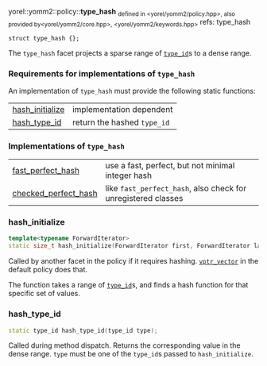 yorel::yomm2::policy::**type_hash**
<sub>defined in <yorel/yomm2/policy.hpp>, also provided by<yorel/yomm2/core.hpp>, <yorel/yomm2/keywords.hpp></sub>
refs: type_hash

```
struct type_hash {};
```

The `type_hash` facet projects a sparse range of [`type_id`](/yomm2/reference/type_id.html)s to a dense range.

### Requirements for implementations of `type_hash`

An implementation of `type_hash` must provide the following static functions:

|                                     |                             |
| ----------------------------------- | --------------------------- |
| [hash_initialize](#hash_initialize) | implementation dependent    |
| [hash_type_id](#hash_type_id)       | return the hashed `type_id` |

### Implementations of `type_hash`

|                               |                                                               |
| ----------------------------- | ------------------------------------------------------------- |
| [fast_perfect_hash](/yomm2/reference/policy-fast_perfect_hash.html)    | use a fast, perfect, but not minimal integer hash             |
| [checked_perfect_hash](/yomm2/reference/policy-checked_perfect_hash.html) | like `fast_perfect_hash`, also check for unregistered classes |


### hash_initialize

```c++
template<typename ForwardIterator>
static size_t hash_initialize(ForwardIterator first, ForwardIterator last);
```

Called by another facet in the policy if it requires hashing.
[`vptr_vector`](/yomm2/reference/policy-vptr_vector.html) in the default policy does that.

The function takes a range of [`type_id`](/yomm2/reference/type_id.html)s, and finds a hash function for that
specific set of values.

### hash_type_id

```c++
static type_id hash_type_id(type_id type);
```

Called during method dispatch. Returns the corresponding value in the dense
range. `type` must be one of the `type_id`s passed to `hash_initialize`.
